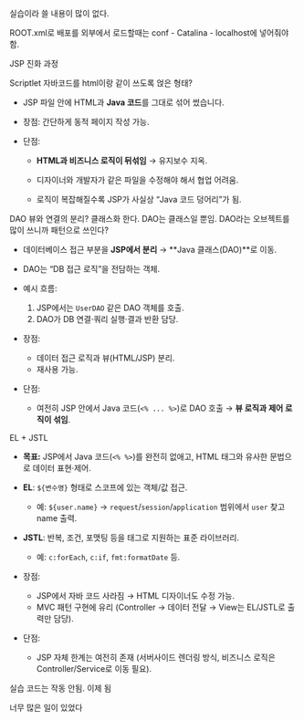 실습이라 쓸 내용이 많이 없다.

ROOT.xml로 배포를 외부에서 로드할때는
conf - Catalina - localhost에 넣어줘야함.

JSP 진화 과정

Scriptlet
자바코드를 html이랑 같이 쓰도록 얹은 형태?
- JSP 파일 안에 HTML과 **Java 코드**를 그대로 섞어 썼습니다.
- 장점: 간단하게 동적 페이지 작성 가능.
    
- 단점:
    
    - **HTML과 비즈니스 로직이 뒤섞임** → 유지보수 지옥.
        
    - 디자이너와 개발자가 같은 파일을 수정해야 해서 협업 어려움.
        
    - 로직이 복잡해질수록 JSP가 사실상 “Java 코드 덩어리”가 됨.


DAO
뷰와 연결의 분리?
클래스화 한다.
DAO는 클래스일 뿐임. DAO라는 오브젝트를 많이 쓰니까 패턴으로 쓰인다?
- 데이터베이스 접근 부분을 **JSP에서 분리** → **Java 클래스(DAO)**로 이동.
- DAO는 “DB 접근 로직”을 전담하는 객체.
    
- 예시 흐름:
    1. JSP에서는 `UserDAO` 같은 DAO 객체를 호출.
    2. DAO가 DB 연결·쿼리 실행·결과 반환 담당.
        
- 장점:
    - 데이터 접근 로직과 뷰(HTML/JSP) 분리.
    - 재사용 가능.
        
- 단점:
    - 여전히 JSP 안에서 Java 코드(`<% ... %>`)로 DAO 호출 → **뷰 로직과 제어 로직이 섞임**.

EL + JSTL
- **목표:** JSP에서 Java 코드(`<% %>`)를 완전히 없애고, HTML 태그와 유사한 문법으로 데이터 표현·제어.
    
- **EL**: `${변수명}` 형태로 스코프에 있는 객체/값 접근.
    - 예: `${user.name}` → `request`/`session`/`application` 범위에서 `user` 찾고 name 출력.
        
- **JSTL**: 반복, 조건, 포맷팅 등을 태그로 지원하는 표준 라이브러리.
    - 예: `c:forEach`, `c:if`, `fmt:formatDate` 등.

- 장점:
    - JSP에서 자바 코드 사라짐 → HTML 디자이너도 수정 가능.
    - MVC 패턴 구현에 유리 (Controller → 데이터 전달 → View는 EL/JSTL로 출력만 담당).
        
- 단점:
    - JSP 자체 한계는 여전히 존재 (서버사이드 렌더링 방식, 비즈니스 로직은 Controller/Service로 이동 필요).


실습 코드는 작동 안됨.
이제 됨

너무 많은 일이 있었다

